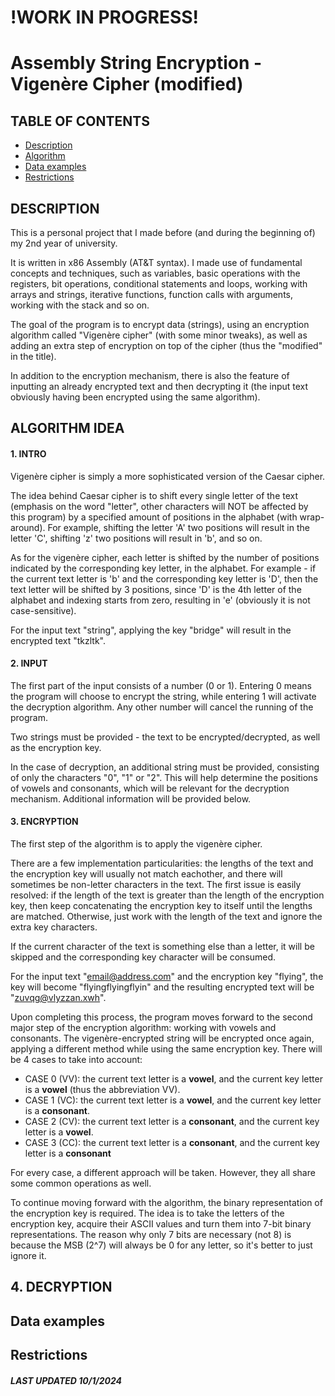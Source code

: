 # !WORK IN PROGRESS!

# Assembly String Encryption - Vigenère Cipher (modified)

## TABLE OF CONTENTS
- [Description](#description)
- [Algorithm](#algorithm-idea)
- [Data examples](#data-examples)
- [Restrictions](#restrictions)

## DESCRIPTION

This is a personal project that I made before (and during the beginning of) my 2nd year of university.

It is written in x86 Assembly (AT&T syntax). I made use of fundamental concepts and techniques, such as variables, basic operations with the registers, bit operations, conditional statements and loops, working with arrays and strings, iterative functions, function calls with arguments, working with the stack and so on.

The goal of the program is to encrypt data (strings), using an encryption algorithm called "Vigenère cipher" (with some minor tweaks), as well as adding an extra step of encryption on top of the cipher (thus the "modified" in the title).

In addition to the encryption mechanism, there is also the feature of inputting an already encrypted text and then decrypting it (the input text obviously having been encrypted using the same algorithm).

## ALGORITHM IDEA

#### 1. INTRO
Vigenère cipher is simply a more sophisticated version of the Caesar cipher. 

The idea behind Caesar cipher is to shift every single letter of the text (emphasis on the word "letter", other characters will NOT be affected by this program) by a specified amount of positions in the alphabet (with wrap-around). For example, shifting the letter 'A' two positions will result in the letter 'C', shifting 'z' two positions will result in 'b', and so on.

As for the vigenère cipher, each letter is shifted by the number of positions indicated by the corresponding key letter, in the alphabet. For example - if the current text letter is 'b' and the corresponding key letter is 'D', then the text letter will be shifted by 3 positions, since 'D' is the 4th letter of the alphabet and indexing starts from zero, resulting in 'e' (obviously it is not case-sensitive).

For the input text "string", applying the key "bridge" will result in the encrypted text "tkzltk".

#### 2. INPUT
The first part of the input consists of a number (0 or 1). Entering 0 means the program will choose to encrypt the string, while entering 1 will activate the decryption algorithm. Any other number will cancel the running of the program.

Two strings must be provided - the text to be encrypted/decrypted, as well as the encryption key.

In the case of decryption, an additional string must be provided, consisting of only the characters "0", "1" or "2". This will help determine the positions of vowels and consonants, which will be relevant for the decryption mechanism. Additional information will be provided below.

#### 3. ENCRYPTION
The first step of the algorithm is to apply the vigenère cipher.

There are a few implementation particularities: the lengths of the text and the encryption key will usually not match eachother, and there will sometimes be non-letter characters in the text. The first issue is easily resolved: if the length of the text is greater than the length of the encryption key, then keep concatenating the encryption key to itself until the lengths are matched. Otherwise, just work with the length of the text and ignore the extra key characters.

If the current character of the text is something else than a letter, it will be skipped and the corresponding key character will be consumed.

For the input text "email@address.com" and the encryption key "flying", the key will become "flyingflyingflyin" and the resulting encrypted text will be "zuvqg@vlyzzan.xwh".

Upon completing this process, the program moves forward to the second major step of the encryption algorithm: working with vowels and consonants. The vigenère-encrypted string will be encrypted once again, applying a different method while using the same encryption key. There will be 4 cases to take into account:
- CASE 0 (VV): the current text letter is a <b>vowel</b>, and the current key letter is a <b>vowel</b> (thus the abbreviation VV).
- CASE 1 (VC): the current text letter is a <b>vowel</b>, and the current key letter is a <b>consonant</b>.
- CASE 2 (CV): the current text letter is a <b>consonant</b>, and the current key letter is a <b>vowel</b>.
- CASE 3 (CC): the current text letter is a <b>consonant</b>, and the current key letter is a <b>consonant</b>

For every case, a different approach will be taken. However, they all share some common operations as well.

To continue moving forward with the algorithm, the binary representation of the encryption key is required. The idea is to take the letters of the encryption key, acquire their ASCII values and turn them into 7-bit binary representations. The reason why only 7 bits are necessary (not 8) is because the MSB (2^7) will always be 0 for any letter, so it's better to just ignore it. 

## 4. DECRYPTION

## Data examples

## Restrictions

##### LAST UPDATED 10/1/2024
